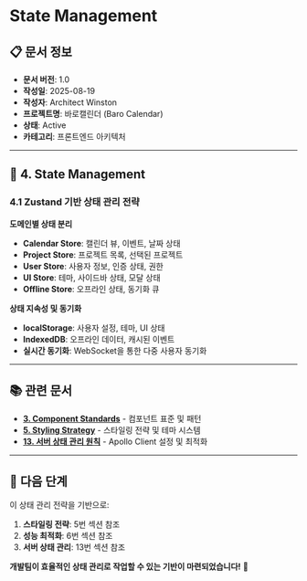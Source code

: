 # State Management

## 📋 문서 정보
- **문서 버전**: 1.0
- **작성일**: 2025-08-19
- **작성자**: Architect Winston
- **프로젝트명**: 바로캘린더 (Baro Calendar)
- **상태**: Active
- **카테고리**: 프론트엔드 아키텍처

---

## 🧠 **4. State Management**

### **4.1 Zustand 기반 상태 관리 전략**

**도메인별 상태 분리**
- **Calendar Store**: 캘린더 뷰, 이벤트, 날짜 상태
- **Project Store**: 프로젝트 목록, 선택된 프로젝트
- **User Store**: 사용자 정보, 인증 상태, 권한
- **UI Store**: 테마, 사이드바 상태, 모달 상태
- **Offline Store**: 오프라인 상태, 동기화 큐

**상태 지속성 및 동기화**
- **localStorage**: 사용자 설정, 테마, UI 상태
- **IndexedDB**: 오프라인 데이터, 캐시된 이벤트
- **실시간 동기화**: WebSocket을 통한 다중 사용자 동기화

---

## 📚 **관련 문서**

- [**3. Component Standards**](./03-component-standards.md) - 컴포넌트 표준 및 패턴
- [**5. Styling Strategy**](./05-styling-strategy.md) - 스타일링 전략 및 테마 시스템
- [**13. 서버 상태 관리 원칙**](./13-server-state-management.md) - Apollo Client 설정 및 최적화

---

## 🎯 **다음 단계**

이 상태 관리 전략을 기반으로:

1. **스타일링 전략**: 5번 섹션 참조
2. **성능 최적화**: 6번 섹션 참조
3. **서버 상태 관리**: 13번 섹션 참조

**개발팀이 효율적인 상태 관리로 작업할 수 있는 기반이 마련되었습니다!** 🚀
